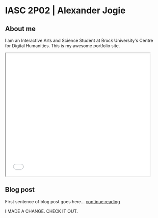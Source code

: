 # IASC 2P02 | Alexander Jogie

## About me

I am an Interactive Arts and Science Student at Brock University's Centre for Digital Humanities. This is my awesome portfolio site.

<iframe style='width: 470px; height: 400px;' src='pexels-photo-443446.jpeg'></iframe>

## Blog post

First sentence of blog post goes here... [continue reading](blog)

I MADE A CHANGE. CHECK IT OUT.

